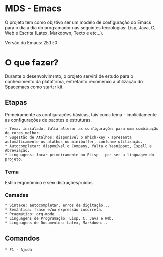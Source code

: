 # MDS - Emacs

O projeto tem como objetivo ser um modelo de configuração do Emacs para o dia a dia do programador nas seguintes tecnologias: Lisp, Java, C, Web e Escrita (Latex, Markdown, Texto e etc...).

Versão do Emacs: 25.1.50

# O que fazer?

Durante o desenvolvimento, o projeto servirá de estudo para o conhecimento da plataforma, entretanto recomendo a utilização do Spacemacs como starter kit.

## Etapas

Primeiramente as configurações básicas, tais como tema - implicitamente as configurações de pacotes e estruturas.

    * Tema: instalado, falta alterar as configurações para uma combinação de cores melhor.
    * Sugestão de Atalhos: disponível o Which-key - apresenta automáticamente os atalhos no minibuffer, conforme utilização.
    * Autocompletar: disponível o Company, falta o Yasnippet, Ispell e Abreviação.
    * Linguagens: focar primeiramente no ELisp - por ser a linguagem do projeto.

### Tema

Estilo ergonômico e sem distrações/ruídos.

### Camadas

    * Sintaxe: autocompletar, erros de digitação...
    * Semântica: frase e/ou expressão incorreta.
    * Pragmático: org-mode...
    * Linguagens de Programação: Lisp, C, Java e Web.
    * Linguagens de Documentos: Latex, Markdown...

## Comandos

    * F1 - Ajuda
